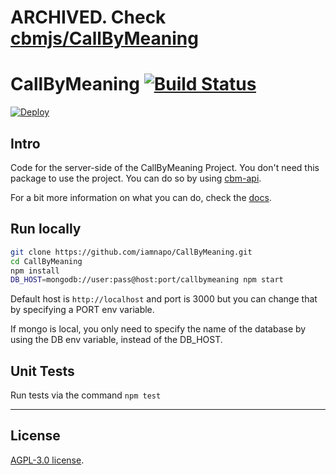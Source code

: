 # __ARCHIVED__. Check [cbmjs/CallByMeaning](https://github.com/cbmjs/CallByMeaning)

# CallByMeaning [![Build Status](https://travis-ci.org/iamnapo/CallByMeaning.svg?branch=master)](https://travis-ci.org/iamnapo/CallByMeaning)

[![Deploy](https://www.herokucdn.com/deploy/button.svg)](https://heroku.com/deploy)

## Intro

Code for the server-side of the CallByMeaning Project. You don't need this package to use the project. You can do so by using [cbm-api](https://github.com/iamnapo/cbm-api).

For a bit more information on what you can do, check the [docs](./docs/).

## Run locally

```bash
git clone https://github.com/iamnapo/CallByMeaning.git
cd CallByMeaning
npm install
DB_HOST=mongodb://user:pass@host:port/callbymeaning npm start
```

Default host is `http://localhost` and port is 3000 but you can change that by specifying a PORT env variable.

If mongo is local, you only need to specify the name of the database by using the DB env variable, instead of the DB_HOST.

## Unit Tests

Run tests via the command `npm test`

---

## License

[AGPL-3.0 license](./LICENSE).
